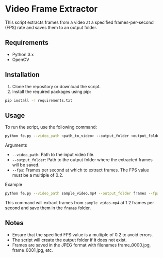 # Video Frame Extractor

This script extracts frames from a video at a specified frames-per-second (FPS) rate and saves them to an output folder.

## Requirements

- Python 3.x
- OpenCV

## Installation

1. Clone the repository or download the script.
2. Install the required packages using pip:

```bash
pip install -r requirements.txt
```

## Usage

To run the script, use the following command:

```bash
python fe.py --video_path <path_to_video> --output_folder <output_folder_path> --fps <fps>
```

Arguments

- `--video_path`: Path to the input video file.
- `--output_folder`: Path to the output folder where the extracted frames will be saved.
- `--fps`: Frames per second at which to extract frames. The FPS value must be a multiple of 0.2.

Example

```bash
python fe.py --video_path sample_video.mp4 --output_folder frames --fps 1.2
```

This command will extract frames from `sample_video.mp4` at 1.2 frames per second and save them in the `frames` folder.

## Notes

- Ensure that the specified FPS value is a multiple of 0.2 to avoid errors.
- The script will create the output folder if it does not exist.
- Frames are saved in the JPEG format with filenames frame_0000.jpg, frame_0001.jpg, etc.